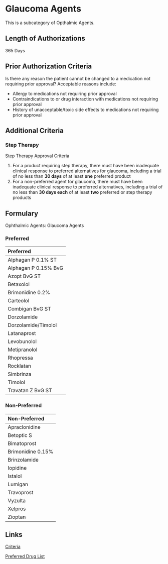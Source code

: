 # Glaucoma Agents

This is a subcategory of Opthalmic Agents.

## Length of Authorizations

365 Days

## Prior Authorization Criteria

Is there any reason the patient cannot be changed to a medication not requiring prior approval? Acceptable reasons include:

-   Allergy to medications not requiring prior approval
-   Contraindications to or drug interaction with medications not requiring prior approval
-   History of unacceptable/toxic side effects to medications not requiring prior approval

## Additional Criteria
### Step Therapy

Step Therapy Approval Criteria

1.  For a product requiring step therapy, there must have been inadequate clinical response to preferred alternatives for glaucoma, including a trial of no less than **30 days** of at least **one** preferred product
2.  For a non-preferred agent for glaucoma, there must have been inadequate clinical response to preferred alternatives, including a trial of no less than **30 days each** of at least **two** preferred or step therapy products

## Formulary

Ophthalmic Agents: Glaucoma Agents

### Preferred

| Preferred            |
| :------------------- |
| Alphagan P 0.1% ST   |
| Alphagan P 0.15% BvG |
| Azopt BvG ST         |
| Betaxolol            |
| Brimonidine 0.2%     |
| Carteolol            |
| Combigan BvG ST      |
| Dorzolamide          |
| Dorzolamide/Timolol  |
| Latanaprost          |
| Levobunolol          |
| Metipranolol         |
| Rhopressa            |
| Rocklatan            |
| Simbrinza            |
| Timolol              |
| Travatan Z BvG ST    |

### Non-Preferred

| Non-Preferred     |
| :---------------- |
| Apraclonidine     |
| Betoptic S        |
| Bimatoprost       |
| Brimonidine 0.15% |
| Brinzolamide      |
| Iopidine          |
| Istalol           |
| Lumigan           |
| Travoprost        |
| Vyzulta           |
| Xelpros           |
| Zioptan           |

## Links

[Criteria](https://pharmacy.medicaid.ohio.gov/sites/default/files/20221001_UPDL_Criteria_APPROVED.pdf#page=85)

[Preferred Drug List](https://pharmacy.medicaid.ohio.gov/sites/default/files/20221001_UPDL_APPROVED_.pdf#page=29)